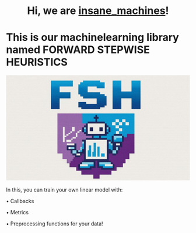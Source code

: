 <h1 align="center">Hi, we are <a href="https://daniilshat.ru/" target="_blank">insane_machines</a>!</h1>
<h1 align="left">This is our machinelearning library named <a>FORWARD STEPWISE HEURISTICS</a></h1>
<p align='left'>
  <img src='https://github.com/insane-machines/fsh/blob/main/fsh/fsh.egg-info/logo.jpg'>
</p>
<p>
  In this, you can train your own linear model with:
</p>
<p>
  • Callbacks
</p>
<p>
  • Metrics
</p>
<p>
  • Preprocessing functions for your data!
</p>
  
